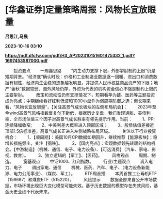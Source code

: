 # [华鑫证券]定量策略周报：风物长宜放眼量
**吕思江,马晨**

**2023-10-16 03:10**

**https://pdf.dfcfw.com/pdf/H3_AP202310151601475332_1.pdf?1697453587000.pdf**

　　投资要点 　　一周鑫思路 　　“内生动力支撑下限，外部掣肘制约上限”仍是短期背景。“经济底”确认时段：价格和工业制造业数据逐一回暖、进出口和消费数据有韧性，经济内生企稳的迹象越发明显，并提供人民币权益商品资产的下限；地产“金秋”数据较弱、海外风险仍存，外资为代表的机构资金信心不强是制约上限的主要掣肘。 　　政策和流动性仍有支撑情况下，短期看华为链、医药等主题投资成为亮点；中期继续看好红利低波和1000小盘作为弱周期防御之选；但长期来看，“风物长宜放眼量”，【关注高景气成长板块的左侧布局机会】： 　　2023年至今wind高景气风格指数反复创下新低，根据历史复盘，我们发现通胀、美债利率、全市场估值三个因子对高景气成长胜率有领先提示作用。当前： 　　1、PPI连续降幅收窄; 　　2、中美利差大概率进入顶部区域； 　　3、股债估值差接近顶部1.5倍标准差。高景气成长正进入左侧战略布局区域。 　　关注以下行业投资机会： 　　1、【顺周期】：美国10月CPI数据如期回升，继续推荐【能源板块】；稳增长措施频出，关注【钢铁】。 　　2、【国内亮点】：宏观数据领先转暖的结构机会。【中游制造】（机械、通信、电子、电力设备）、【可选消费】（汽车、家电、影视、教育）。 　　3、独立逻辑的【军工】、【医药】。 　　风格观点 　　周期、制造。 　　宽基观点 　　中证1000、红利指数。 　　行业/主题观点 　　调入电力、电子 　　调出家电、通信 　　机械、医药、汽车、电子、（电力设备新能源、电力公用事业）、（煤炭、军工）。 　　ETF周首推 　　本周首推工业母机ETF（159667）和煤炭ETF（515220）。 　　风险提示 　　数据全部来自公开市场数据，市场环境出现巨大变化模型可能失效。基于历史数据的模型存在失效风险，基金历史业绩不代表未来。